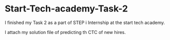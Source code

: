# Start-Tech-academy-Task-2

I finished my Task 2 as a part of STEP i Internship at the start tech academy.

I attach my solution file of predicting th CTC of new hires.
